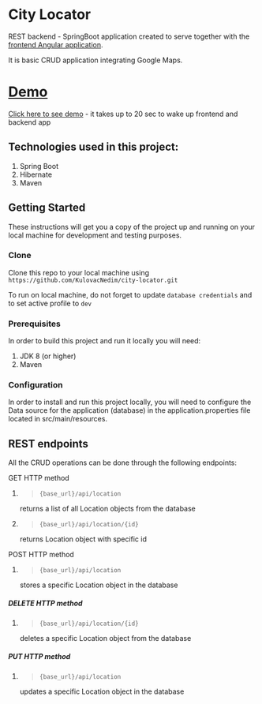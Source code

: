 # City Locator

REST backend - SpringBoot application created to serve together with the [frontend Angular application](https://github.com/KulovacNedim/city-locator-ui).
                             
It is basic CRUD application integrating Google Maps.

# [Demo](https://city-locator-ui.herokuapp.com/)
[Click here to see demo](https://city-locator-ui.herokuapp.com/) - it takes up to 20 sec to wake up frontend and backend app

## Technologies used in this project: 

1. Spring Boot
2. Hibernate
3. Maven

## Getting Started

These instructions will get you a copy of the project up and running on your local machine for development and testing purposes. 

### Clone

Clone this repo to your local machine using `https://github.com/KulovacNedim/city-locator.git`

To run on local machine, do not forget to update ``database credentials`` and to set active profile to ``dev``

### Prerequisites

In order to build this project and run it locally you will need: 

1. JDK 8 (or higher)
2. Maven 

### Configuration

In order to install and run this project locally, you will need to configure the Data source for the application (database) in the application.properties file located in src/main/resources.

## REST endpoints

All the CRUD operations can be done through the following endpoints:

 GET HTTP method

1. >`{base_url}/api/location`

   returns a list of all Location objects from the database
   
2. >`{base_url}/api/location/{id}`

   returns Location object with specific id

POST HTTP method

1. >`{base_url}/api/location`

    stores a specific Location object in the database

##### DELETE HTTP method

1. >`{base_url}/api/location/{id}`

    deletes a specific Location object from the database

##### PUT HTTP method

1. >`{base_url}/api/location`

   updates a specific Location object in the database
